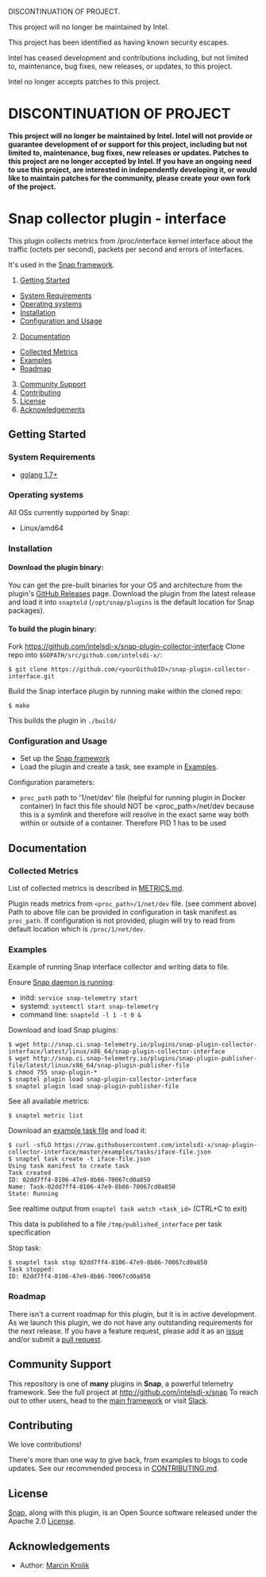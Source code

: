DISCONTINUATION OF PROJECT. 

This project will no longer be maintained by Intel.

This project has been identified as having known security escapes.

Intel has ceased development and contributions including, but not limited to, maintenance, bug fixes, new releases, or updates, to this project.  

Intel no longer accepts patches to this project.
# DISCONTINUATION OF PROJECT 

**This project will no longer be maintained by Intel.  Intel will not provide or guarantee development of or support for this project, including but not limited to, maintenance, bug fixes, new releases or updates.  Patches to this project are no longer accepted by Intel. If you have an ongoing need to use this project, are interested in independently developing it, or would like to maintain patches for the community, please create your own fork of the project.**

# Snap collector plugin - interface
This plugin collects metrics from /proc/interface kernel interface about the traffic (octets per second), packets per second and errors of interfaces.  

It's used in the [Snap framework](https://github.com/intelsdi-x/snap).

1. [Getting Started](#getting-started)
  * [System Requirements](#system-requirements)
  * [Operating systems](#operating-systems)
  * [Installation](#installation)
  * [Configuration and Usage](#configuration-and-usage)
2. [Documentation](#documentation)
  * [Collected Metrics](#collected-metrics)
  * [Examples](#examples)
  * [Roadmap](#roadmap)
3. [Community Support](#community-support)
4. [Contributing](#contributing)
5. [License](#license-and-authors)
6. [Acknowledgements](#acknowledgements)

## Getting Started
### System Requirements
* [golang 1.7+](https://golang.org/dl/)

### Operating systems
All OSs currently supported by Snap:
* Linux/amd64

### Installation
#### Download the plugin binary:

You can get the pre-built binaries for your OS and architecture from the plugin's [GitHub Releases](https://github.com/intelsdi-x/snap-plugin-collector-interface/releases) page. Download the plugin from the latest release and load it into `snapteld` (`/opt/snap/plugins` is the default location for Snap packages).

#### To build the plugin binary:

Fork https://github.com/intelsdi-x/snap-plugin-collector-interface
Clone repo into `$GOPATH/src/github.com/intelsdi-x/`:

```
$ git clone https://github.com/<yourGithubID>/snap-plugin-collector-interface.git
```

Build the Snap interface plugin by running make within the cloned repo:
```
$ make
```
This builds the plugin in `./build/`

### Configuration and Usage
* Set up the [Snap framework](https://github.com/intelsdi-x/snap#getting-started)
* Load the plugin and create a task, see example in [Examples](#examples).

Configuration parameters:
- `proc_path` path to '1/net/dev' file (helpful for running plugin in Docker container)
In fact this file should NOT be <proc_path>/net/dev because this is a symlink and therefore
will resolve in the exact same way both within or outside of a container. Therefore PID 1
has to be used

## Documentation

### Collected Metrics
List of collected metrics is described in [METRICS.md](METRICS.md).

Plugin reads metrics from `<proc_path>/1/net/dev` file. (see comment above)
Path to above file can be provided in configuration in task manifest as `proc_path`. If configuration is not provided, plugin will try
to read from default location which is `/proc/1/net/dev`.

### Examples
Example of running Snap interface collector and writing data to file.

Ensure [Snap daemon is running](https://github.com/intelsdi-x/snap#running-snap):
* initd: `service snap-telemetry start`
* systemd: `systemctl start snap-telemetry`
* command line: `snapteld -l 1 -t 0 &`

Download and load Snap plugins:
```
$ wget http://snap.ci.snap-telemetry.io/plugins/snap-plugin-collector-interface/latest/linux/x86_64/snap-plugin-collector-interface
$ wget http://snap.ci.snap-telemetry.io/plugins/snap-plugin-publisher-file/latest/linux/x86_64/snap-plugin-publisher-file
$ chmod 755 snap-plugin-*
$ snaptel plugin load snap-plugin-collector-interface
$ snaptel plugin load snap-plugin-publisher-file
```

See all available metrics:

```
$ snaptel metric list
```

Download an [example task file](examples/tasks/iface-file.json) and load it:
```
$ curl -sfLO https://raw.githubusercontent.com/intelsdi-x/snap-plugin-collector-interface/master/examples/tasks/iface-file.json
$ snaptel task create -t iface-file.json
Using task manifest to create task
Task created
ID: 02dd7ff4-8106-47e9-8b86-70067cd0a850
Name: Task-02dd7ff4-8106-47e9-8b86-70067cd0a850
State: Running
```

See realtime output from `snaptel task watch <task_id>` (CTRL+C to exit)

This data is published to a file `/tmp/published_interface` per task specification

Stop task:
```
$ snaptel task stop 02dd7ff4-8106-47e9-8b86-70067cd0a850
Task stopped:
ID: 02dd7ff4-8106-47e9-8b86-70067cd0a850
```

### Roadmap
There isn't a current roadmap for this plugin, but it is in active development. As we launch this plugin, we do not have any outstanding requirements for the next release. If you have a feature request, please add it as an [issue](https://github.com/intelsdi-x/snap-plugin-collector-interface/issues/new) and/or submit a [pull request](https://github.com/intelsdi-x/snap-plugin-collector-interface/pulls).

## Community Support
This repository is one of **many** plugins in **Snap**, a powerful telemetry framework. See the full project at http://github.com/intelsdi-x/snap
To reach out to other users, head to the [main framework](https://github.com/intelsdi-x/snap#community-support) or visit [Slack](http://slack.snap-telemetry.io).

## Contributing
We love contributions!

There's more than one way to give back, from examples to blogs to code updates. See our recommended process in [CONTRIBUTING.md](CONTRIBUTING.md).

## License
[Snap](http://github.com:intelsdi-x/snap), along with this plugin, is an Open Source software released under the Apache 2.0 [License](LICENSE).

## Acknowledgements
* Author: [Marcin Krolik](https://github.com/marcin-krolik/)
